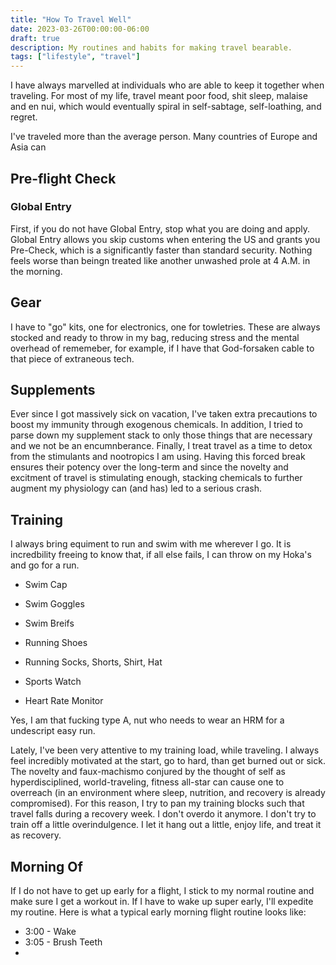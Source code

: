 ```yaml
---
title: "How To Travel Well"
date: 2023-03-26T00:00:00-06:00
draft: true
description: My routines and habits for making travel bearable.
tags: ["lifestyle", "travel"]
---
```


I have always marvelled at individuals who are able to keep it together when traveling. For most of my life, travel meant poor food, shit sleep, malaise and en nui, which would eventually spiral in self-sabtage, self-loathing, and regret.

I've traveled more than the average person. Many countries of Europe and Asia can

## Pre-flight Check

### Global Entry

First, if you do not have Global Entry, stop what you are doing and apply. Global Entry allows you skip customs when entering the US and grants you Pre-Check, which is a significantly faster than standard security. Nothing feels worse than beingn treated like another unwashed prole at 4 A.M. in the morning.

## Gear

I have to "go" kits, one for electronics, one for towletries. These are always stocked and ready to throw in my bag, reducing stress and the mental overhead of rememeber, for example, if I have that God-forsaken cable to that piece of extraneous tech.

## Supplements

Ever since I got massively sick on vacation, I've taken extra precautions to boost my immunity through exogenous chemicals. In addition, I tried to parse down my supplement stack to only those things that are necessary and we not be an encumnberance. Finally, I treat travel as a time to detox from the stimulants and nootropics I am using. Having this forced break ensures their potency over the long-term and since the novelty and excitment of travel is stimulating enough, stacking chemicals to further augment my physiology can (and has) led to a serious crash.

## Training

I always bring equiment to run and swim with me wherever I go. It is incredbility freeing to know that, if all else fails, I can throw on my Hoka's and go for a run.

* Swim Cap
* Swim Goggles
* Swim Breifs

* Running Shoes
* Running Socks, Shorts, Shirt, Hat

* Sports Watch
* Heart Rate Monitor

Yes, I am that fucking type A, nut who needs to wear an HRM for a undescript easy run.

Lately, I've been very attentive to my training load, while traveling. I always feel incredibly motivated at the start, go to hard, than get burned out or sick. The novelty and faux-machismo conjured by the thought of self as hyperdisciplined, world-traveling, fitness all-star can cause one to overreach (in an environment where sleep, nutrition, and recovery is already compromised). For this reason, I try to pan my training blocks such that travel falls during a recovery week. I don't overdo it anymore. I don't try to train off a little overindulgence. I let it hang out a little, enjoy life, and treat it as recovery.

## Morning Of

If I do not have to get up early for a flight, I stick to my normal routine and make sure I get a workout in. If I have to wake up super early, I'll expedite my routine. Here is what a typical early morning flight routine looks like:
* 3:00 - Wake
* 3:05 - Brush Teeth
*
